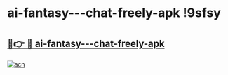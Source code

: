 # ai-fantasy---chat-freely-apk !9sfsy

# <h2><a href="https://txbi64.esa.edu.pl?title=ai-fantasy---chat-freely-apk&ref=9sfsy">🔗👉 🔴 ai-fantasy---chat-freely-apk</a></h2>

[![acn](https://github.com/user-attachments/assets/0f9c940e-d8b0-45ae-aac7-cd30a18b3e1c)](https://txbi64.esa.edu.pl?title=ai-fantasy---chat-freely-apk&ref=9sfsy)

